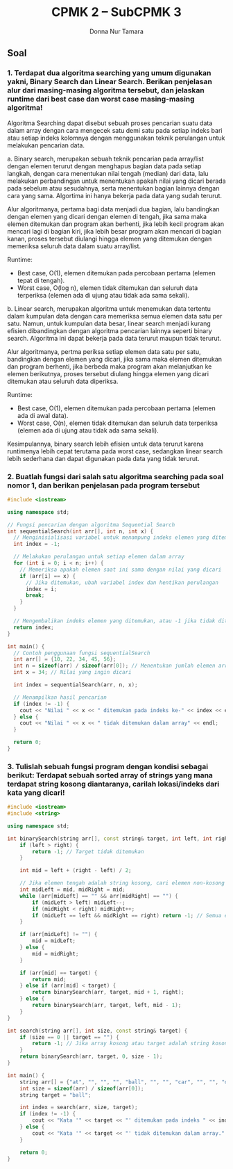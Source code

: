 # <h1 align="center"> CPMK 2 – SubCPMK 3 </h1>

<p align="center">Donna Nur Tamara</p>

## Soal

### 1. Terdapat dua algoritma searching yang umum digunakan yakni, Binary Search dan Linear Search. Berikan penjelasan alur dari masing-masing algoritma tersebut, dan jelaskan runtime dari best case dan worst case masing-masing algoritma!

Algoritma Searching dapat disebut sebuah proses pencarian suatu data dalam array dengan cara mengecek satu demi satu pada setiap indeks bari atau setiap indeks kolomnya dengan menggunakan teknik perulangan untuk melakukan pencarian data.

a. Binary search, merupakan sebuah teknik pencarian pada array/list dengan elemen terurut dengan menghapus bagian data pada setiap langkah, dengan cara menentukan nilai tengah (median) dari data, lalu melakukan perbandingan untuk menentukan apakah nilai yang dicari berada pada sebelum atau sesudahnya, serta menentukan bagian lainnya dengan cara yang sama. Algortima ini hanya bekerja pada data yang sudah terurut.

Alur algoritmanya, pertama bagi data menjadi dua bagian, lalu bandingkan dengan elemen yang dicari dengan elemen di tengah, jika sama maka elemen ditemukan dan program akan berhenti, jika lebih kecil program akan mencari lagi di bagian kiri, jika lebih besar program akan mencari di bagian kanan, proses tersebut diulangi hingga elemen yang ditemukan dengan memeriksa seluruh data dalam suatu array/list.

Runtime:
- Best case, O(1), elemen ditemukan pada percobaan pertama (elemen tepat di tengah).
- Worst case, O(log n), elemen tidak ditemukan dan seluruh data terperiksa (elemen ada di ujung atau tidak ada sama sekali).

b. Linear search, merupakan algoritma untuk menemukan data tertentu dalam kumpulan data dengan cara memeriksa semua elemen data satu per satu. Namun, untuk kumpulan data besar, linear search menjadi kurang efisien dibandingkan dengan algoritma pencarian lainnya seperti binary search. Algoritma ini dapat bekerja pada data terurut maupun tidak terurut.

Alur algoritmanya, pertma periksa setiap elemen data satu per satu, bandingkan dengan elemen yang dicari, jika sama maka elemen ditemukan dan program berhenti, jika berbeda maka program akan melanjutkan ke elemen berikutnya, proses tersebut diulang hingga elemen yang dicari ditemukan atau seluruh data diperiksa.

Runtime:
- Best case, O(1), elemen ditemukan pada percobaan pertama (elemen ada di awal data).
- Worst case, O(n), elemen tidak ditemukan dan seluruh data terperiksa (elemen ada di ujung atau tidak ada sama sekali).

Kesimpulannya, binary search lebih efisien untuk data terurut karena runtimenya lebih cepat terutama pada worst case, sedangkan linear search lebih sederhana dan dapat digunakan pada data yang tidak terurut.


### 2. Buatlah fungsi dari salah satu algoritma searching pada soal nomor 1, dan berikan penjelasan pada program tersebut

```C++
#include <iostream>

using namespace std;

// Fungsi pencarian dengan algoritma Sequential Search
int sequentialSearch(int arr[], int n, int x) {
  // Menginisialisasi variabel untuk menampung indeks elemen yang ditemukan
  int index = -1;

  // Melakukan perulangan untuk setiap elemen dalam array
  for (int i = 0; i < n; i++) {
    // Memeriksa apakah elemen saat ini sama dengan nilai yang dicari
    if (arr[i] == x) {
      // Jika ditemukan, ubah variabel index dan hentikan perulangan
      index = i;
      break;
    }
  }

  // Mengembalikan indeks elemen yang ditemukan, atau -1 jika tidak ditemukan
  return index;
}

int main() {
  // Contoh penggunaan fungsi sequentialSearch
  int arr[] = {10, 22, 34, 45, 56};
  int n = sizeof(arr) / sizeof(arr[0]); // Menentukan jumlah elemen array
  int x = 34; // Nilai yang ingin dicari

  int index = sequentialSearch(arr, n, x);

  // Menampilkan hasil pencarian
  if (index != -1) {
    cout << "Nilai " << x << " ditemukan pada indeks ke-" << index << endl;
  } else {
    cout << "Nilai " << x << " tidak ditemukan dalam array" << endl;
  }

  return 0;
}
```

### 3. Tulislah sebuah fungsi program dengan kondisi sebagai berikut: Terdapat sebuah sorted array of strings yang mana terdapat string kosong diantaranya, carilah lokasi/indeks dari kata yang dicari! 

```C++
#include <iostream>
#include <string>

using namespace std;

int binarySearch(string arr[], const string& target, int left, int right) {
    if (left > right) {
        return -1; // Target tidak ditemukan
    }

    int mid = left + (right - left) / 2;

    // Jika elemen tengah adalah string kosong, cari elemen non-kosong terdekat
    int midLeft = mid, midRight = mid;
    while (arr[midLeft] == "" && arr[midRight] == "") {
        if (midLeft > left) midLeft--;
        if (midRight < right) midRight++;
        if (midLeft == left && midRight == right) return -1; // Semua elemen kosong
    }

    if (arr[midLeft] != "") {
        mid = midLeft;
    } else {
        mid = midRight;
    }

    if (arr[mid] == target) {
        return mid;
    } else if (arr[mid] < target) {
        return binarySearch(arr, target, mid + 1, right);
    } else {
        return binarySearch(arr, target, left, mid - 1);
    }
}

int search(string arr[], int size, const string& target) {
    if (size == 0 || target == "") {
        return -1; // Jika array kosong atau target adalah string kosong
    }
    return binarySearch(arr, target, 0, size - 1);
}

int main() {
    string arr[] = {"at", "", "", "", "ball", "", "", "car", "", "", "dad", "", ""};
    int size = sizeof(arr) / sizeof(arr[0]);
    string target = "ball";

    int index = search(arr, size, target);
    if (index != -1) {
        cout << "Kata '" << target << "' ditemukan pada indeks " << index << "." << endl;
    } else {
        cout << "Kata '" << target << "' tidak ditemukan dalam array." << endl;
    }

    return 0;
}
```
